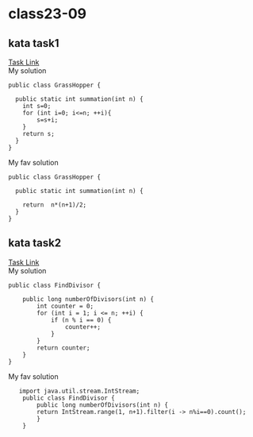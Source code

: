 # class23-09

## kata task1

[Task Link](https://www.codewars.com/kata/55d24f55d7dd296eb9000030)    
My solution    

    public class GrassHopper {

      public static int summation(int n) {
        int s=0;
        for (int i=0; i<=n; ++i){
            s=s+i;
        }
        return s;
      }
    }
My fav solution

    public class GrassHopper {

      public static int summation(int n) {

        return  n*(n+1)/2;
      }
    }
    
    
## kata task2

[Task Link](https://www.codewars.com/kata/542c0f198e077084c0000c2e)    
My solution

    public class FindDivisor {

        public long numberOfDivisors(int n) {
            int counter = 0;
            for (int i = 1; i <= n; ++i) {
                if (n % i == 0) {
                    counter++;
                }
            }
            return counter;
        }
    }
    
My fav solution

       import java.util.stream.IntStream;
        public class FindDivisor {
            public long numberOfDivisors(int n) {
            return IntStream.range(1, n+1).filter(i -> n%i==0).count();
            }
        }
